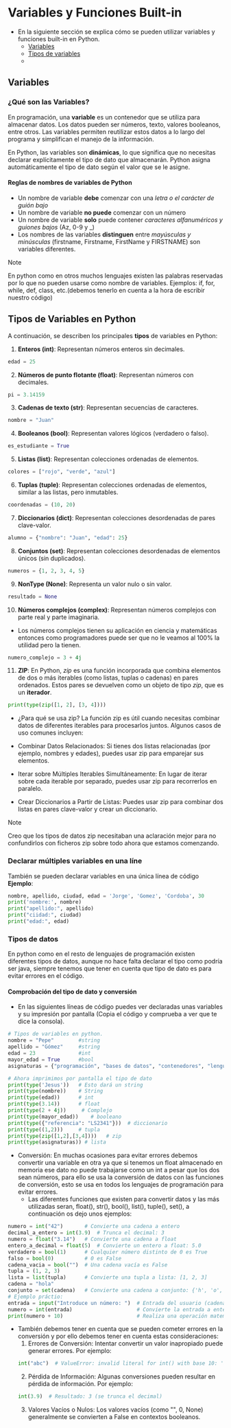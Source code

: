 # Variables y Funciones Built-in

- En la siguiente sección se explica cómo se pueden utilizar variables y funciones built-in en Python.
  * [Variables](#variables)
  * [Tipos de variables](#tiposdevariables)
  * 

<a name="variables"></a>

## Variables

### ¿Qué son las Variables?

En programación, una **variable** es un contenedor que se utiliza para almacenar datos. Los datos pueden ser números, texto, valores booleanos, entre otros. Las variables permiten reutilizar estos datos a lo largo del programa y simplifican el manejo de la información.

En Python, las variables son **dinámicas**, lo que significa que no necesitas declarar explícitamente el tipo de dato que almacenarán. Python asigna automáticamente el tipo de dato según el valor que se le asigne.

#### Reglas de nombres de variables de Python

- Un nombre de variable **debe** comenzar con una *letra o el carácter de guión bajo*
- Un nombre de variable **no puede** comenzar con un número
- Un nombre de variable **solo** puede contener *caracteres alfanuméricos y guiones bajos* (Az, 0-9 y _)
- Los nombres de las variables **distinguen** entre *mayúsculas y minúsculas* (firstname, Firstname, FirstName y FIRSTNAME) son variables diferentes.

>[!NOTE]
>En python como en otros muchos lenguajes existen las palabras reservadas por lo que no pueden usarse como nombre de variables. Ejemplos: if, for, while, def, class, etc.(debemos tenerlo en cuenta a la hora de escribir nuestro código)

<a name="tiposdevariables"></a>

## Tipos de Variables en Python

A continuación, se describen los principales **tipos** de variables en Python:

1. **Enteros (int)**: Representan números enteros sin decimales.
```python
edad = 25
```
2. **Números de punto flotante (float)**: Representan números con decimales.
```python
pi = 3.14159
```
3. **Cadenas de texto (str)**: Representan secuencias de caracteres.
```python
nombre = "Juan"
```
4. **Booleanos (bool)**: Representan valores lógicos (verdadero o falso).
```python
es_estudiante = True
```
5. **Listas (list)**: Representan colecciones ordenadas de elementos.
```python
colores = ["rojo", "verde", "azul"]
```
6. **Tuplas (tuple)**: Representan colecciones ordenadas de elementos, similar a las listas, pero inmutables.
```python
coordenadas = (10, 20)
```
7. **Diccionarios (dict)**: Representan colecciones desordenadas de pares clave-valor.
```python
alumno = {"nombre": "Juan", "edad": 25}
```
8. **Conjuntos (set)**: Representan colecciones desordenadas de elementos únicos (sin duplicados).
```python
numeros = {1, 2, 3, 4, 5}
```
9. **NonType (None)**: Representa un valor nulo o sin valor.
```python
resultado = None
```
10. **Números complejos (complex)**: Representan números complejos con parte real y parte imaginaria.
- Los números complejos tienen su aplicación en ciencia y matemáticas entonces como programadores puede ser que no le veamos al 100% la utilidad pero la tienen.
```python
numero_complejo = 3 + 4j
```
11. **ZIP**: En Python, _zip_ es una función incorporada que combina elementos de dos o más iterables (como listas, tuplas o cadenas) en pares ordenados. Estos pares se devuelven como un objeto de tipo _zip_, que es un **iterador**.
```python
print(type(zip([1, 2], [3, 4])))
```
- ¿Para qué se usa zip?
La función zip es útil cuando necesitas combinar datos de diferentes iterables para procesarlos juntos. Algunos casos de uso comunes incluyen:

- Combinar Datos Relacionados:
Si tienes dos listas relacionadas (por ejemplo, nombres y edades), puedes usar zip para emparejar sus elementos.
- Iterar sobre Múltiples Iterables Simultáneamente:
En lugar de iterar sobre cada iterable por separado, puedes usar zip para recorrerlos en paralelo.
- Crear Diccionarios a Partir de Listas:
Puedes usar zip para combinar dos listas en pares clave-valor y crear un diccionario.

>[!NOTE]
>Creo que los tipos de datos zip necesitaban una aclaración mejor para no confundirlos con ficheros zip sobre todo ahora que estamos comenzando.

### Declarar múltiples variables en una líne

También se pueden declarar variables en una única línea de código
**Ejemplo**:
```python
nombre, apellido, ciudad, edad = 'Jorge', 'Gomez', 'Cordoba', 30
print('nombre:', nombre)
print("apellido:", apellido)
print("ciidad:", ciudad)
print("edad:", edad)
```

### Tipos de datos

En python como en el resto de lenguajes de programación existen diferentes tipos de datos, aunque no hace falta declarar el tipo como podría ser java, siempre tenemos que tener en cuenta que tipo de dato es para evitar errores en el código.

#### Comprobación del tipo de dato y conversión

- En las siguientes líneas de código puedes ver declaradas unas variables y su impresión por pantalla (Copia el código y comprueba a ver que te dice la consola).
```python
# Tipos de variables en python.
nombre = "Pepe"        #string
apellido = "Gómez"     #string
edad = 23              #int
mayor_edad = True      #bool
asignaturas = {"programación", "bases de datos", "contenedores", "lenguaje de marcas"}

# Ahora imprimimos por pantalla el tipo de dato
print(type('Jesus'))   # Esto dará un string
print(type(nombre))    # String
print(type(edad))      # int
print(type(3.14))      # float
print(type(2 + 4j))     # Complejo
print(type(mayor_edad))    # booleano
print(type({"referencia": "LS2341"}))  # diccionario
print(type((1,2)))     # tupla
print(type(zip([1,2],[3,4])))   # zip
print(type(asignaturas)) # lista
```

- Conversión: En muchas ocasiones para evitar errores debemos convertir una variable en otra ya que si tenemos un float almacenado en memoria ese dato no puede trabajarse como un int a pesar que los dos sean números, para ello se usa la conversión de datos con las funciones de conversión, esto se usa en todos los lenguajes de programación para evitar errores.
   - Las diferentes funciones que existen para convertir datos y las más utilizadas seran, float(), str(), bool(), list(), tuple(), set(), a continuación os dejo unos ejemplos:
```python
numero = int("42")       # Convierte una cadena a entero
decimal_a_entero = int(3.9)  # Trunca el decimal: 3
numero = float("3.14")   # Convierte una cadena a float
entero_a_decimal = float(5)  # Convierte un entero a float: 5.0
verdadero = bool(1)      # Cualquier número distinto de 0 es True
falso = bool(0)          # 0 es False
cadena_vacia = bool("")  # Una cadena vacía es False
tupla = (1, 2, 3)
lista = list(tupla)      # Convierte una tupla a lista: [1, 2, 3]
cadena = "hola"
conjunto = set(cadena)   # Convierte una cadena a conjunto: {'h', 'o', 'l', 'a'}
# Ejemplo práctio:
entrada = input("Introduce un número: ")  # Entrada del usuario (cadena)
numero = int(entrada)                     # Convierte la entrada a entero
print(numero + 10)                        # Realiza una operación matemática
```

- También debemos tener en cuenta que se pueden cometer errores en la conversión y por ello debemos tener en cuenta estas consideraciones:
   1. Errores de Conversión: Intentar convertir un valor inapropiado puede generar errores. Por ejemplo:
    ```python
    int("abc")  # ValueError: invalid literal for int() with base 10: 'abc'
    ```
    2. Pérdida de Información: Algunas conversiones pueden resultar en pérdida de información. Por ejemplo:
    ```python
    int(3.9)  # Resultado: 3 (se trunca el decimal)
    ```
    3. Valores Vacíos o Nulos: Los valores vacíos (como "", 0, None) generalmente se convierten a False en contextos booleanos.